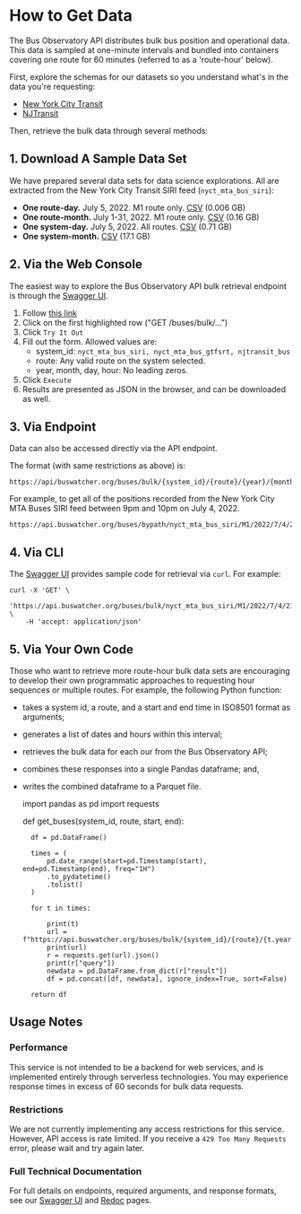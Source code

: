 # How to Get Data

The Bus Observatory API distributes bulk bus position and operational data. This data is sampled at one-minute intervals and bundled into containers covering one route for 60 minutes (referred to as a 'route-hour' below).

First, explore the schemas for our datasets so you understand what's in the data you're requesting:
- [New York City Transit]("https://api.buswatcher.org/nyct")
- [NJTransit]("https://api.buswatcher.org/njtransit")

Then, retrieve the bulk data through several methods:

## 1. Download A Sample Data Set

We have prepared several data sets for data science explorations. All are extracted from the New York City Transit SIRI feed (`nyct_mta_bus_siri`):

- **One route-day.** July 5, 2022. M1 route only. [CSV](https://urbantech-public.s3.amazonaws.com/DONT_DELETE/api.busobservatory.org%E2%80%94sampledata/nyct_mta_buses_siri.M1.2022-07-05-daily.csv) (0.006 GB)
- **One route-month.** July 1-31, 2022. M1 route only. [CSV](https://urbantech-public.s3.amazonaws.com/DONT_DELETE/api.busobservatory.org%E2%80%94sampledata/nyct_mta_buses_siri.all_routes.2022-07-monthly.csv) (0.16 GB)
- **One system-day.** July 5, 2022. All routes. [CSV](https://urbantech-public.s3.amazonaws.com/DONT_DELETE/api.busobservatory.org%E2%80%94sampledata/nyct_mta_buses_siri.all_routes.2022-07-05-daily.csv) (0.71 GB)
- **One system-month.** [CSV](https://urbantech-public.s3.amazonaws.com/DONT_DELETE/api.busobservatory.org%E2%80%94sampledata/nyct_mta_buses_siri.all_routes.2022-07-monthly.csv) (17.1 GB)

## 2. Via the Web Console

The easiest way to explore the Bus Observatory API bulk retrieval endpoint is through the [Swagger UI]("/docs"). 

 1. Follow [this link]("https://api.buswatcher.org/docs") 
 2. Click on the first highlighted row ("GET /buses/bulk/...")
 3. Click `Try It Out`
 4. Fill out the form. Allowed values are:
    - system_id: `nyct_mta_bus_siri, nyct_mta_bus_gtfsrt, njtransit_bus`
    - route: Any valid route on the system selected.
    - year, month, day, hour: No leading zeros.
5. Click `Execute`
6. Results are presented as JSON in the browser, and can be downloaded as well.
## 3. Via Endpoint

Data can also be accessed directly via the API endpoint.

The format (with same restrictions as above) is:

    https://api/buswatcher.org/buses/bulk/{system_id}/{route}/{year}/{month}/{day}/{hour}

For example, to get all of the positions recorded from the New York City MTA Buses SIRI feed between 9pm and 10pm on July 4, 2022.

    https://api.buswatcher.org/buses/bypath/nyct_mta_bus_siri/M1/2022/7/4/21

## 4. Via CLI

The [Swagger UI]("/docs") provides sample code for retrieval via `curl`. For example:

    curl -X 'GET' \
        'https://api.buswatcher.org/buses/bulk/nyct_mta_bus_siri/M1/2022/7/4/21' \
        -H 'accept: application/json'

## 5. Via Your Own Code

Those who want to retrieve more route-hour bulk data sets are encouraging to develop their own programmatic approaches to requesting hour sequences or multiple routes. For example, the following Python function:

- takes a system id, a route, and a start and end time in ISO8501 format as arguments;
- generates a list of dates and hours within this interval;
- retrieves the bulk data for each our from the Bus Observatory API;
- combines these responses into a single Pandas dataframe; and,
- writes the combined dataframe to a Parquet file.


    import pandas as pd
    import requests

    def get_buses(system_id, route, start, end):

        df = pd.DataFrame()

        times = (
            pd.date_range(start=pd.Timestamp(start), end=pd.Timestamp(end), freq="1H")
            .to_pydatetime()
            .tolist()
        )

        for t in times:

            print(t)
            url = f"https://api.buswatcher.org/buses/bulk/{system_id}/{route}/{t.year}/{t.month}/{t.day}/{t.hour}"
            print(url)
            r = requests.get(url).json()
            print(r["query"])
            newdata = pd.DataFrame.from_dict(r["result"])
            df = pd.concat([df, newdata], ignore_index=True, sort=False)

        return df



## Usage Notes
### Performance

This service is not intended to be a backend for web services, and is implemented entirely through serverless technologies. You may experience response times in excess of 60 seconds for bulk data requests.
### Restrictions
We are not currently implementing any access restrictions for this service. However, API access is rate limited. If you receive a `429 Too Many Requests` error, please wait and try again later.

### Full Technical Documentation
For full details on endpoints, required arguments, and response formats, see our [Swagger UI]("https://api.buswatcher.org/docs") and [Redoc]("https://api.buswatcher.org/redoc") pages.
